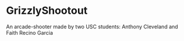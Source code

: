 # GrizzlyShootout
An arcade-shooter made by two USC students: Anthony Cleveland and Faith Recino Garcia
